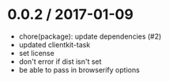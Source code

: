 
0.0.2 / 2017-01-09
==================

  * chore(package): update dependencies (#2)
  * updated clientkit-task
  * set license
  * don't error if dist isn't set
  * be able to pass in browserify options
